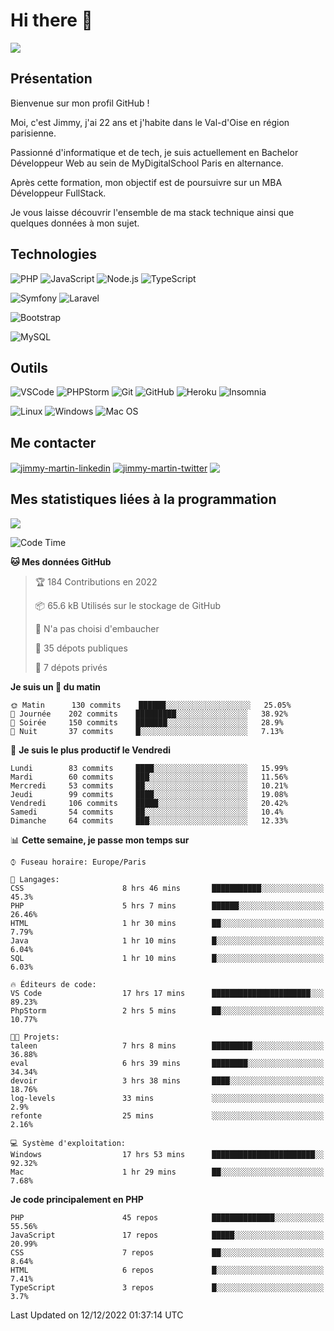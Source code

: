 # Hi there 👋

![](https://komarev.com/ghpvc/?username=jimmy-martin&color=1a1b27)

<!--
**jimmy-martin/jimmy-martin** is a ✨ _special_ ✨ repository because its `README.md` (this file) appears on your GitHub profile.

Here are some ideas to get you started:

- 🔭 I’m currently working on ...
- 🌱 I’m currently learning ...
- 👯 I’m looking to collaborate on ...
- 🤔 I’m looking for help with ...
- 💬 Ask me about ...
- 📫 How to reach me: ...
- 😄 Pronouns: ...
- ⚡ Fun fact: ...
-->

## Présentation

Bienvenue sur mon profil GitHub !

Moi, c'est Jimmy, j'ai 22 ans et j'habite dans le Val-d'Oise en région parisienne.

Passionné d'informatique et de tech, je suis actuellement en Bachelor Développeur Web au sein de MyDigitalSchool Paris en alternance.

Après cette formation, mon objectif est de poursuivre sur un MBA Développeur FullStack.

Je vous laisse découvrir l'ensemble de ma stack technique ainsi que quelques données à mon sujet.

## Technologies

<div>

![PHP](https://img.shields.io/badge/PHP-777BB4?style=for-the-badge&logo=php&logoColor=white) ![JavaScript](https://img.shields.io/badge/JavaScript-F7DF1E?style=for-the-badge&logo=javascript&logoColor=black) ![Node.js](https://img.shields.io/badge/Node.js-43853D?style=for-the-badge&logo=node.js&logoColor=white) ![TypeScript](https://img.shields.io/badge/TypeScript-007ACC?style=for-the-badge&logo=typescript&logoColor=white)

</div>
<div>

![Symfony](https://img.shields.io/badge/Symfony-092E20?style=for-the-badge&logo=symfony&logoColor=white) ![Laravel](https://img.shields.io/badge/Laravel-FF2D20?style=for-the-badge&logo=laravel&logoColor=white)

</div>
<div>

![Bootstrap](https://img.shields.io/badge/Bootstrap-563D7C?style=for-the-badge&logo=bootstrap&logoColor=white)

</div>
<div>

![MySQL](https://img.shields.io/badge/MySQL-4479A1?style=for-the-badge&logo=mysql&logoColor=white)

</div>

## Outils

![VSCode](https://img.shields.io/badge/VSCode-007ACC?style=for-the-badge&logo=visual-studio-code&logoColor=white)
![PHPStorm](http://img.shields.io/badge/-PHPStorm-181717?style=for-the-badge&logo=phpstorm&logoColor=white)
![Git](https://img.shields.io/badge/Git-E44C30?style=for-the-badge&logo=git&logoColor=white)
![GitHub](https://img.shields.io/badge/GitHub-100000?style=for-the-badge&logo=github&logoColor=white)
![Heroku](https://img.shields.io/badge/Heroku-6762a6?style=for-the-badge&logo=heroku&logoColor=white)
![Insomnia](https://img.shields.io/badge/Insomnia-5600cd?style=for-the-badge&logo=insomnia&logoColor=white)

![Linux](https://img.shields.io/badge/Linux-FCC624?style=for-the-badge&logo=linux&logoColor=white)
![Windows](https://img.shields.io/badge/Windows-0078D6?style=for-the-badge&logo=windows&logoColor=white)
![Mac OS](https://img.shields.io/badge/mac%20os-000000?style=for-the-badge&logo=apple&logoColor=white)

## Me contacter

<p>
<a href="https://www.linkedin.com/in/jimmy-martin-dev/" target="blank"><img align="center" src="https://img.shields.io/badge/-LinkedIn-0077B5?style=for-the-badge&logo=Linkedin&logoColor=white&link=https://www.linkedin.com/in/jimmy-martin-dev/" alt="jimmy-martin-linkedin"/></a>
<a href="https://twitter.com/jimmydev_" target="blank"><img align="center" src="https://img.shields.io/badge/-Twitter-1DA1F2?style=for-the-badge&logo=Twitter&logoColor=white&link=https://twitter.com/jimmydev_" alt="jimmy-martin-twitter"/></a>
 <a href="mailto:jimmy.martin952@gmail.com" target="blank"><img align="center" src="https://img.shields.io/badge/gmail-D14836?style=for-the-badge&logo=gmail&logoColor=white" /></a>
</p>

## Mes statistiques liées à la programmation

<a href="https://github-readme-stats.vercel.app/api/top-langs/?username=jimmy-martin&layout=compact">
  <img align="center" src="https://github-readme-stats.vercel.app/api/top-langs/?username=jimmy-martin&layout=compact"/>
</a>



<!--START_SECTION:waka-->
![Code Time](http://img.shields.io/badge/Code%20Time-1%2C345%20hrs%2056%20mins-blue)

**🐱 Mes données GitHub** 

> 🏆 184 Contributions en 2022
 > 
> 📦 65.6 kB Utilisés sur le stockage de GitHub 
 > 
> 🚫 N'a pas choisi d'embaucher
 > 
> 📜 35 dépots publiques 
 > 
> 🔑 7 dépots privés  
 > 
**Je suis un 🐤 du matin** 

```text
🌞 Matin      130 commits    ██████░░░░░░░░░░░░░░░░░░░   25.05% 
🌆 Journée    202 commits    █████████░░░░░░░░░░░░░░░░   38.92% 
🌃 Soirée     150 commits    ███████░░░░░░░░░░░░░░░░░░   28.9% 
🌙 Nuit       37 commits     █░░░░░░░░░░░░░░░░░░░░░░░░   7.13%

```
📅 **Je suis le plus productif le Vendredi** 

```text
Lundi        83 commits     ████░░░░░░░░░░░░░░░░░░░░░   15.99% 
Mardi        60 commits     ███░░░░░░░░░░░░░░░░░░░░░░   11.56% 
Mercredi     53 commits     ██░░░░░░░░░░░░░░░░░░░░░░░   10.21% 
Jeudi        99 commits     ████░░░░░░░░░░░░░░░░░░░░░   19.08% 
Vendredi     106 commits    █████░░░░░░░░░░░░░░░░░░░░   20.42% 
Samedi       54 commits     ██░░░░░░░░░░░░░░░░░░░░░░░   10.4% 
Dimanche     64 commits     ███░░░░░░░░░░░░░░░░░░░░░░   12.33%

```


📊 **Cette semaine, je passe mon temps sur** 

```text
⌚︎ Fuseau horaire: Europe/Paris

💬 Langages: 
CSS                      8 hrs 46 mins       ███████████░░░░░░░░░░░░░░   45.3% 
PHP                      5 hrs 7 mins        ██████░░░░░░░░░░░░░░░░░░░   26.46% 
HTML                     1 hr 30 mins        ██░░░░░░░░░░░░░░░░░░░░░░░   7.79% 
Java                     1 hr 10 mins        █░░░░░░░░░░░░░░░░░░░░░░░░   6.04% 
SQL                      1 hr 10 mins        █░░░░░░░░░░░░░░░░░░░░░░░░   6.03%

🔥 Éditeurs de code: 
VS Code                  17 hrs 17 mins      ██████████████████████░░░   89.23% 
PhpStorm                 2 hrs 5 mins        ██░░░░░░░░░░░░░░░░░░░░░░░   10.77%

🐱‍💻 Projets: 
taleen                   7 hrs 8 mins        █████████░░░░░░░░░░░░░░░░   36.88% 
eval                     6 hrs 39 mins       ████████░░░░░░░░░░░░░░░░░   34.34% 
devoir                   3 hrs 38 mins       ████░░░░░░░░░░░░░░░░░░░░░   18.76% 
log-levels               33 mins             ░░░░░░░░░░░░░░░░░░░░░░░░░   2.9% 
refonte                  25 mins             ░░░░░░░░░░░░░░░░░░░░░░░░░   2.16%

💻 Système d'exploitation: 
Windows                  17 hrs 53 mins      ███████████████████████░░   92.32% 
Mac                      1 hr 29 mins        ██░░░░░░░░░░░░░░░░░░░░░░░   7.68%

```

**Je code principalement en PHP** 

```text
PHP                      45 repos            ██████████████░░░░░░░░░░░   55.56% 
JavaScript               17 repos            █████░░░░░░░░░░░░░░░░░░░░   20.99% 
CSS                      7 repos             ██░░░░░░░░░░░░░░░░░░░░░░░   8.64% 
HTML                     6 repos             █░░░░░░░░░░░░░░░░░░░░░░░░   7.41% 
TypeScript               3 repos             █░░░░░░░░░░░░░░░░░░░░░░░░   3.7%

```



 Last Updated on 12/12/2022 01:37:14 UTC
<!--END_SECTION:waka-->


